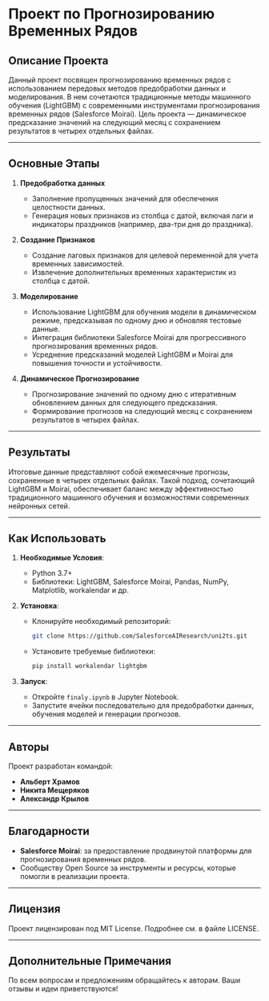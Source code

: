 # Проект по Прогнозированию Временных Рядов

## Описание Проекта
Данный проект посвящен прогнозированию временных рядов с использованием передовых методов предобработки данных и моделирования. В нем сочетаются традиционные методы машинного обучения (LightGBM) с современными инструментами прогнозирования временных рядов (Salesforce Moirai). Цель проекта — динамическое предсказание значений на следующий месяц с сохранением результатов в четырех отдельных файлах.

---

## Основные Этапы
1. **Предобработка данных**
   - Заполнение пропущенных значений для обеспечения целостности данных.
   - Генерация новых признаков из столбца с датой, включая лаги и индикаторы праздников (например, два-три дня до праздника).

2. **Создание Признаков**
   - Создание лаговых признаков для целевой переменной для учета временных зависимостей.
   - Извлечение дополнительных временных характеристик из столбца с датой.

3. **Моделирование**
   - Использование LightGBM для обучения модели в динамическом режиме, предсказывая по одному дню и обновляя тестовые данные.
   - Интеграция библиотеки Salesforce Moirai для прогрессивного прогнозирования временных рядов.
   - Усреднение предсказаний моделей LightGBM и Moirai для повышения точности и устойчивости.

4. **Динамическое Прогнозирование**
   - Прогнозирование значений по одному дню с итеративным обновлением данных для следующего предсказания.
   - Формирование прогнозов на следующий месяц с сохранением результатов в четырех файлах.

---

## Результаты
Итоговые данные представляют собой ежемесячные прогнозы, сохраненные в четырех отдельных файлах. Такой подход, сочетающий LightGBM и Moirai, обеспечивает баланс между эффективностью традиционного машинного обучения и возможностями современных нейронных сетей.

---

## Как Использовать
1. **Необходимые Условия**:
   - Python 3.7+
   - Библиотеки: LightGBM, Salesforce Moirai, Pandas, NumPy, Matplotlib, workalendar и др.

2. **Установка**:
   - Клонируйте необходимый репозиторий:
     ```bash
     git clone https://github.com/SalesforceAIResearch/uni2ts.git
     ```
   - Установите требуемые библиотеки:
     ```bash
     pip install workalendar lightgbm
     ```

3. **Запуск**:
   - Откройте `finaly.ipynb` в Jupyter Notebook.
   - Запустите ячейки последовательно для предобработки данных, обучения моделей и генерации прогнозов.

---

## Авторы
Проект разработан командой:
- **Альберт Храмов**
- **Никита Мещеряков**
- **Александр Крылов**

---

## Благодарности
- **Salesforce Moirai**: за предоставление продвинутой платформы для прогнозирования временных рядов.
- Сообществу Open Source за инструменты и ресурсы, которые помогли в реализации проекта.

---

## Лицензия
Проект лицензирован под MIT License. Подробнее см. в файле LICENSE.

---

## Дополнительные Примечания
По всем вопросам и предложениям обращайтесь к авторам. Ваши отзывы и идеи приветствуются!